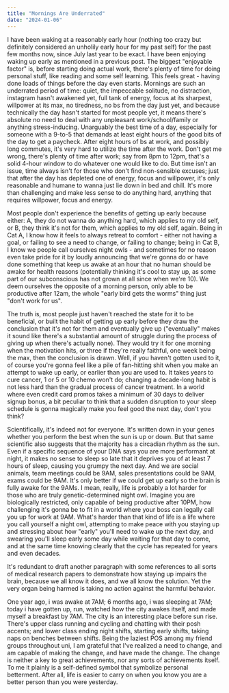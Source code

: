```yaml
---
title: "Mornings Are Underrated"
date: "2024-01-06"
---
```


I have been waking at a reasonably early hour (nothing too crazy but definitely considered an unholily early hour for my past self) for the past few months now, since July last year to be exact. I have been enjoying waking up early as mentioned in a previous post. The biggest "enjoyable factor" is, before starting doing actual work, there's plenty of time for doing personal stuff, like reading and some self learning. This feels great - having done loads of things before the day even starts. Mornings are such an underrated period of time: quiet, the impeccable solitude, no distraction, instagram hasn't awakened yet, full tank of energy, focus at its sharpest, willpower at its max, no tiredness, no bs from the day just yet, and because technically the day hasn't started for most people yet, it means there's absolute no need to deal with any unpleasant work/school/family or anything stress-inducing. Unarguably the best time of a day, especially for someone with a 9-to-5 that demands at least eight hours of the good bits of the day to get a paycheck. After eight hours of bs at work, and possibly long commutes, it's very hard to utilize the time after the work. Don't get me wrong, there's plenty of time after work; say from 8pm to 12pm, that's a solid 4-hour window to do whatever one would like to do. But time isn't an issue, time always isn't for those who don't find non-sensible excuses; just that after the day has depleted one of energy, focus and willpower, it's only reasonable and humane to wanna just lie down in bed and chill. It's more than challenging and make less sense to do anything hard, anything that requires willpower, focus and energy.

Most people don't experience the benefits of getting up early because either: A, they do not wanna do anything hard, which applies to my old self, or B, they think it's not for them, which applies to my old self, again. Being in Cat A, I know how it feels to always retreat to comfort - either not having a goal, or failing to see a need to change, or failing to change; being in Cat B, I know we people call ourselves night owls - and sometimes for no reason even take pride for it by loudly announcing that we're gonna do or have done something that keep us awake at an hour that no human should be awake for health reasons (potentially thinking it's cool to stay up, as some part of our subconscious has not grown at all since when we're 10). We deem ourselves the opposite of a morning person, only able to be productive after 12am, the whole "early bird gets the worms" thing just "don't work for us".

The truth is, most people just haven't reached the state for it to be beneficial, or built the habit of getting up early before they draw the conclusion that it's not for them and eventually give up ("eventually" makes it sound like there's a substantial amount of struggle during the process of giving up when there's actually none). They would try it for one morning when the motivation hits, or three if they're really faithful, one week being the max, then the conclusion is drawn. Well, if you haven't gotten used to it, of course you're gonna feel like a pile of fan-hitting shit when you make an attempt to wake up early, or earlier than you are used to. It takes years to cure cancer, 1 or 5 or 10 chemo won't do; changing a decade-long habit is not less hard than the gradual process of cancer treatment. In a world where even credit card promos takes a minimum of 30 days to deliver signup bonus, a bit peculiar to think that a sudden disruption to your sleep schedule is gonna magically make you feel good the next day, don't you think?

Scientifically, it's indeed not for everyone. It's written down in your genes whether you perform the best when the sun is up or down. But that same scientific also suggests that the majority has a circadian rhythm as the sun. Even if a specific sequence of your DNA says you are more performant at night, it makes no sense to sleep so late that it deprives you of at least 7 hours of sleep, causing you grumpy the next day. And we are social animals, team meetings could be 9AM, sales presentations could be 9AM, exams could be 9AM. It's only better if we could get up early so the brain is fully awake for the 9AMs. I mean, really, life is probably a lot harder for those who are truly genetic-determined night owl. Imagine you are biologically restricted, only capable of being productive after 10PM, how challenging it's gonna be to fit in a world where your boss can legally call you up for work at 9AM. What's harder than that kind of life is a life where you call yourself a night owl, attempting to make peace with you staying up and stressing about how "early" you'll need to wake up the next day, and swearing you'll sleep early some day while waiting for that day to come, and at the same time knowing clearly that the cycle has repeated for years and even decades.

It's redundant to draft another paragraph with some references to all sorts of medical research papers to demonstrate how staying up impairs the brain, because we all know it does, and we all know the solution. Yet the very organ being harmed is taking no action against the harmful behavior.

One year ago, i was awake at 7AM; 6 months ago, i was sleeping at 7AM; today i have gotten up, run, watched how the city awakes itself, and made myself a breakfast by 7AM. The city is an interesting place before sun rise. There's upper class running and cycling and chatting with their posh accents; and lower class ending night shifts, starting early shifts, taking naps on benches between shifts. Being the laziest POS among my friend groups throughout uni, I am grateful that I've realized a need to change, and am capable of making the change, and have made the change. The change is neither a key to great achievements, nor any sorts of achievements itself. To me it plainly is a self-defined symbol that symbolize personal betterment. After all, life is easier to carry on when you know you are a better person than you were yesterday.
